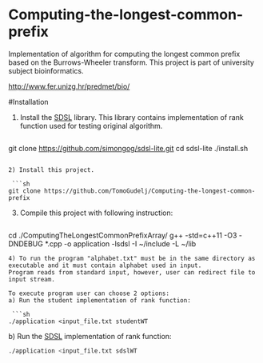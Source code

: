 # Computing-the-longest-common-prefix

Implementation of algorithm for computing the longest common prefix based on the Burrows-Wheeler transform.
This project is part of university subject bioinformatics.


http://www.fer.unizg.hr/predmet/bio/

#Installation

1) Install the [SDSL][SDSL] library. 
This library contains implementation of rank function used for testing original algorithm.

   ```sh
  git clone https://github.com/simongog/sdsl-lite.git
  cd sdsl-lite
  ./install.sh
  ```

2) Install this project.

   ```sh
  git clone https://github.com/TomoGudelj/Computing-the-longest-common-prefix
  ```


3) Compile this project with following instruction:

   ```sh
  cd ./ComputingTheLongestCommonPrefixArray/
  g++ -std=c++11 -O3 -DNDEBUG *.cpp -o application -lsdsl -I ~/include -L ~/lib
  ```
4) To run the program "alphabet.txt" must be in the same directory as executable and it must contain alphabet used in input. 
Program reads from standard input, however, user can redirect file to input stream.

To execute program user can choose 2 options:
a) Run the student implementation of rank function:

   ```sh
  ./application <input_file.txt studentWT
  ```
b) Run the [SDSL][SDSL] implementation of rank function:

   ```sh
  ./application <input_file.txt sdslWT
  ```

[SDSL]: https://github.com/simongog/sdsl-lite/ "Succinct Data Structure Library"